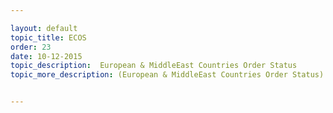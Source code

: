 ```yaml
---

layout: default
topic_title: ECOS
order: 23
date: 10-12-2015
topic_description:  European & MiddleEast Countries Order Status
topic_more_description: (European & MiddleEast Countries Order Status) application is a regional Database fo Esupport to provide the Latest Order Status and Order information to Global Order Status Service and Dell.com applications. OCI publishes Order and Order Status information to ECOS MQ and ECOS stores this information into a Oracle DB tables for EMEA region.


---
```


